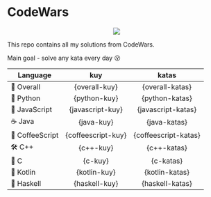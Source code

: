 # CodeWars

<p align="center">
  <img src="https://www.codewars.com/users/yurii_karabas/badges/large">
</p>

This repo contains all my solutions from CodeWars.

Main goal - solve any kata every day :open_mouth:

| Language                      | kuy               | katas                 |
|---                            |:---:              |:---:                  |
|:dizzy: Overall                | {overall-kuy}     | {overall-katas}       |
|:snake: Python                 | {python-kuy}      | {python-katas}        |
|:see_no_evil: JavaScript       | {javascript-kuy}  | {javascript-katas}    |
|:coffee: Java                  | {java-kuy}        | {java-katas}          |
|:scroll: CoffeeScript          | {coffeescript-kuy}| {coffeescript-katas}  |
|:hammer_and_wrench: C++        | {c++-kuy}         | {c++-katas}           |
|:wrench: C                     | {c-kuy}           | {c-katas}             |
|:seedling: Kotlin              | {kotlin-kuy}      | {kotlin-katas}        |
|:link: Haskell                 | {haskell-kuy}     | {haskell-katas}       |
